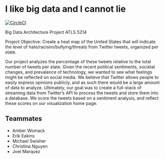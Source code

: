 ﻿# I like big data and I cannot lie

[![CircleCI](https://circleci.com/gh/CUBigDataClass/I-Like-Big-Data-and-I-Cannot-Lie/tree/master.svg?style=shield&circle-token=081c033c9d14b3246d9422a8bbde12b6b432e0a1)](https://circleci.com/gh/CUBigDataClass/I-Like-Big-Data-and-I-Cannot-Lie/tree/master)

Big Data Architecture Project
ATLS 5214

Project Objective: Create a heat map of the United States that will indicate the level of hate/racisim/bullying/threats from Twitter tweets, organized per state. 

Our project analyzes the percentage of these tweets relative to the total number of tweets per state. Given the recent political sentiments, societal changes, and prevalence of technology, we wanted to see what feelings might be reflected on social media. We believe that Twitter allows people to easily express opinions publicly, and as such there would be a large amount of data to analyze. Ultimately, our goal was to create a full-stack of streaming data from Twitter’s API to process the tweets and store them into a database. We score the tweets based on a sentiment analysis, and reflect these scores on our visualization home page.

## Teammates
* Amber Womack
* Erik Eakins
* Michael Swisher
* Christina Nguyen
* Joel Marquez
